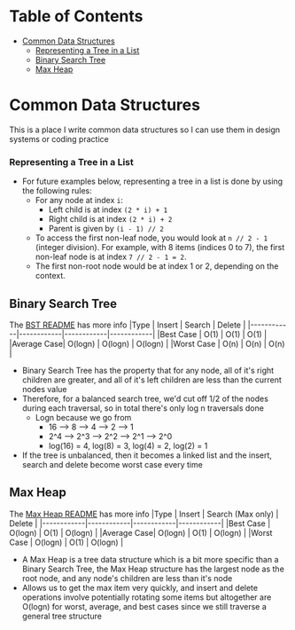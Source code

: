 # Table of Contents
- [Common Data Structures](#common-data-structures)
  - [Representing a Tree in a List](#representing-a-tree-in-a-list)
  - [Binary Search Tree](#binary-search-tree)
  - [Max Heap](#max-heap)
  
# Common Data Structures
This is a place I write common data structures so I can use them in design systems or coding practice


### Representing a Tree in a List
- For future examples below, representing a tree in a list is done by using the following rules:
    - For any node at index `i`:
        - Left child is at index `(2 * i) + 1`
        - Right child is at index `(2 * i) + 2`
        - Parent is given by `(i - 1) // 2`
    - To access the first non-leaf node, you would look at `n // 2 - 1` (integer division). For example, with 8 items (indices 0 to 7), the first non-leaf node is at index `7 // 2 - 1 = 2`.
    - The first non-root node would be at index 1 or 2, depending on the context.

## Binary Search Tree
The [BST README](/dsa/trees%20&%20graphs/README.md) has more info
|Type        | Insert     | Search     | Delete     |
|------------|------------|------------|------------|
|Best Case   | O(1)       | O(1)       | O(1)       |
|Average Case| O(logn)    | O(logn)    | O(logn)    |
|Worst Case  | O(n)       | O(n)       | O(n)       |

- Binary Search Tree has the property that for any node, all of it's right children are greater, and all of it's left children are less than the current nodes value
- Therefore, for a balanced search tree, we'd cut off 1/2 of the nodes during each traversal, so in total there's only log n traversals done
    - Logn because we go from 
        - 16 --> 8 --> 4 --> 2 --> 1
        - 2^4 --> 2^3 --> 2^2 --> 2^1 --> 2^0
        - log(16) = 4, log(8) = 3, log(4) = 2, log(2) = 1
- If the tree is unbalanced, then it becomes a linked list and the insert, search and delete become worst case every time

## Max Heap
The [Max Heap README](/dsa/heap%20&%20priority%20queue/README.md) has more info
|Type        | Insert     | Search (Max only)     | Delete     |
|------------|------------|------------|------------|
|Best Case   | O(logn)       | O(1)       | O(logn)       |
|Average Case| O(logn)    | O(1)       | O(logn)    |
|Worst Case  | O(logn)       | O(1)       | O(logn)       |

- A Max Heap is a tree data structure which is a bit more specific than a Binary Search Tree, the Max Heap structure has the largest node as the root node, and any node's children are less than it's node
- Allows us to get the max item very quickly, and insert and delete operations involve potentially rotating some items but altogether are O(logn) for worst, average, and best cases since we still traverse a general tree structure